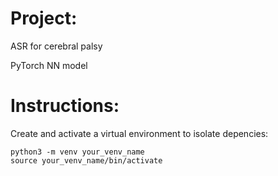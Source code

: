 # Project:
ASR for cerebral palsy

PyTorch NN model

# Instructions:

Create and activate a virtual environment to isolate depencies:
```
python3 -m venv your_venv_name
source your_venv_name/bin/activate
```
